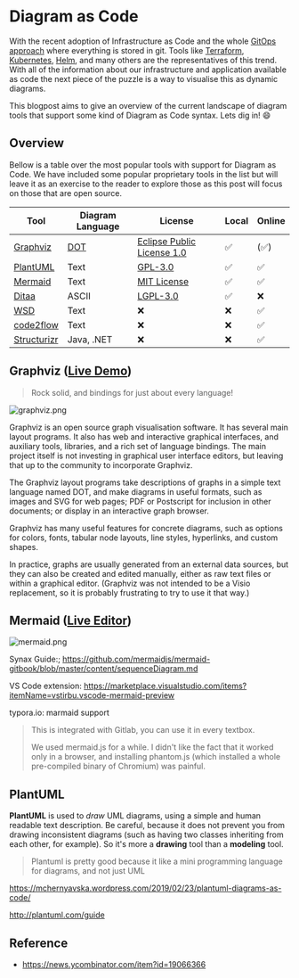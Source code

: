 # Diagram as Code

With the recent adoption of Infrastructure as Code and the whole [GitOps approach](https://www.weave.works/technologies/gitops/) where everything is stored in git. Tools like [Terraform](https://www.terraform.io), [Kubernetes](https://kuberetes.io/), [Helm](https://helm.sh/), and many others are the representatives of this trend. With all of the information about our infrastructure and application available as code the next piece of the puzzle is a way to visualise this as dynamic diagrams.

This blogpost aims to give an overview of the current landscape of diagram tools that support some kind of Diagram as Code syntax. Lets dig in! 😄

## Overview

Bellow is a table over the most popular tools with support for Diagram as Code. We have included some popular proprietary tools in the list but will leave it as an exercise to the reader to explore those as this post will focus on those that are open source.

| Tool                                               | Diagram Language                                            | License                                                                                | Local | Online |
| -------------------------------------------------- | ----------------------------------------------------------- | -------------------------------------------------------------------------------------- | ----- | ------ |
| [Graphviz](https://graphviz.org/)                  | [DOT](https://graphviz.gitlab.io/_pages/doc/info/lang.html) | [Eclipse Public License 1.0](https://gitlab.com/graphviz/graphviz/blob/master/LICENSE) | ✅     | (✅)    |
| [PlantUML](https://plantuml.com/)                  | Text                                                        | [GPL-3.0](https://sourceforge.net/p/plantuml/code/HEAD/tree/trunk/src/)                | ✅     | ✅      |
| [Mermaid](https://mermaid-js.github.io/mermaid/#/) | Text                                                        | [MIT License](https://github.com/mermaid-js/mermaid/blob/develop/LICENSE)              | ✅     | ✅      |
| [Ditaa](http://ditaa.sourceforge.net/)             | ASCII                                                       | [LGPL-3.0](https://github.com/stathissideris/ditaa/blob/master/LICENSE)                | ✅     | ❌      |
| [WSD](https://www.websequencediagrams.com/)        | Text                                                        | ❌                                                                                      | ❌     | ✅      |
| [code2flow](https://code2flow.com/)                | Text                                                        | ❌                                                                                      | ❌     | ✅      |
| [Structurizr](https://structurizr.com/)            | Java, .NET                                                  | ❌                                                                                      | ❌     | ✅      |

## Graphviz ([Live Demo](https://dreampuf.github.io/GraphvizOnline/#digraph%20G%20%7B%0A%0A%20%20subgraph%20cluster_0%20%7B%0A%20%20%20%20style%3Dfilled%3B%0A%20%20%20%20color%3Dlightgrey%3B%0A%20%20%20%20node%20%5Bstyle%3Dfilled%2Ccolor%3Dwhite%5D%3B%0A%20%20%20%20a0%20-%3E%20a1%20-%3E%20a2%20-%3E%20a3%3B%0A%20%20%20%20label%20%3D%20%22process%20%231%22%3B%0A%20%20%7D%0A%0A%20%20subgraph%20cluster_1%20%7B%0A%20%20%20%20node%20%5Bstyle%3Dfilled%5D%3B%0A%20%20%20%20b0%20-%3E%20b1%20-%3E%20b2%20-%3E%20b3%3B%0A%20%20%20%20label%20%3D%20%22process%20%232%22%3B%0A%20%20%20%20color%3Dblue%0A%20%20%7D%0A%20%20start%20-%3E%20a0%3B%0A%20%20start%20-%3E%20b0%3B%0A%20%20a1%20-%3E%20b3%3B%0A%20%20b2%20-%3E%20a3%3B%0A%20%20a3%20-%3E%20a0%3B%0A%20%20a3%20-%3E%20end%3B%0A%20%20b3%20-%3E%20end%3B%0A%0A%20%20start%20%5Bshape%3DMdiamond%5D%3B%0A%20%20end%20%5Bshape%3DMsquare%5D%3B%0A%7D))

> Rock solid, and bindings for just about every language!

![graphviz.png](/Users/hans/Desktop/graphviz.png)

Graphviz is an open source graph visualisation software. It has several main layout programs. It also has web and interactive graphical interfaces, and auxiliary tools, libraries, and a rich set of language bindings. The main project itself is not investing in graphical user interface editors, but leaving that up to the community to incorporate Graphviz.

The Graphviz layout programs take descriptions of graphs in a simple text language named DOT, and make diagrams in useful formats, such as images and SVG for web pages; PDF or Postscript for inclusion in other documents; or display in an interactive graph browser.

Graphviz has many useful features for concrete diagrams, such as options for colors, fonts, tabular node layouts, line styles, hyperlinks, and custom shapes.

In practice, graphs are usually generated from an external data sources, but they can also be created and edited manually, either as raw text files or within a graphical editor. (Graphviz was not intended to be a Visio replacement, so it is probably frustrating to try to use it that way.)

## Mermaid ([Live Editor](https://mermaidjs.github.io/mermaid-live-editor/#/edit/eyJjb2RlIjoiZ3JhcGggVERcbkFbQ2hyaXN0bWFzXSAtLT58R2V0IG1vbmV5fCBCKEdvIHNob3BwaW5nKVxuQiAtLT4gQ3tMZXQgbWUgdGhpbmt9XG5DIC0tPnxPbmV8IERbTGFwdG9wXVxuQyAtLT58VHdvfCBFW2lQaG9uZV1cbkMgLS0-fFRocmVlfCBGW2ZhOmZhLWNhciBDYXJdXG4iLCJtZXJtYWlkIjp7InRoZW1lIjoiZGVmYXVsdCJ9fQ))

![mermaid.png](/Users/hans/Desktop/mermaid.png)



Synax Guide:; https://github.com/mermaidjs/mermaid-gitbook/blob/master/content/sequenceDiagram.md

VS Code extension: https://marketplace.visualstudio.com/items?itemName=vstirbu.vscode-mermaid-preview

typora.io: marmaid support

> This is integrated with Gitlab, you can use it in every textbox.
> 
> We used mermaid.js for a while. I didn't like the fact that it worked only in a browser, and installing phantom.js (which installed a whole pre-compiled binary of Chromium) was painful.

## PlantUML

**PlantUML** is used to *draw* UML diagrams, using a simple and human readable text description.  Be careful, because it does not prevent you from drawing inconsistent 
diagrams (such as having two classes inheriting from each other, for example). So it's more a **drawing** tool than a **modeling** tool.

> Plantuml is pretty good because it like a mini programming language for diagrams, and not just UML

https://mchernyavska.wordpress.com/2019/02/23/plantuml-diagrams-as-code/

http://plantuml.com/guide

## Reference

* https://news.ycombinator.com/item?id=19066366
